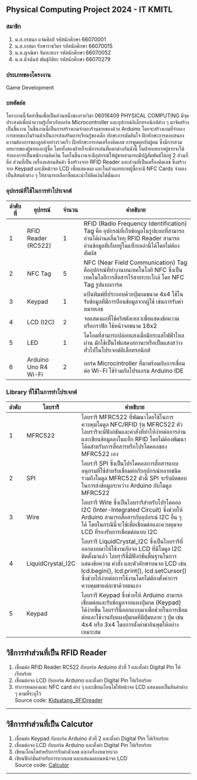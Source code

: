 ## **Physical Computing Project 2024 - IT KMITL**
### สมาชิก
1. น.ส.กรชนก แจ่มศิลป์      รหัสนักศึกษา 66070001
2. น.ส.กาสมา รักษาราชวิตร   รหัสนักศึกษา 66070015
3. น.ส.ญาณิศา จันทะสะเร    รหัสนักศึกษา 66070052
4. น.ส.นัจนันท์ พันธุ์กิติยะ   รหัสนักศึกษา 66070279
### ประเภทของโครงงาน
Game Development
### บทคัดย่อ
โครงงานนี้จัดทำขึ้นเพื่อเป็นส่วนหนึ่งของรายวิชา 06016409 PHYSICAL COMPUTING มีจุดประสงค์เพื่อนำความรู้เกี่ยวกับบอร์ด Microcontroller และอุปกรณ์อิเล็กทรอนิกส์ต่าง ๆ มาจัดสร้างเป็นชิ้นงาน
  ในชิ้นงานนี้เป็นการสร้างเกมจำลองร้านขายของด้วย Arduino โดยจะสร้างเกมที่จำลองการขายของในร้านค้าเป็นการส่งเสริมการเรียนรู้ของเด็ก ทักษะการตัดสินใจ ฝึกทักษะการตอบสนองความต้องการของลูกค้าอย่างรวดเร็ว ฝึกทักษะการกดเครื่องคิดเลข การพูดคุยกับผู้คน ซึ่งมีการสวมบทบาทของผู้ขายเเละผู้ซื้อ โดยทั้งสองฝ่ายก็จะมีการเล่นที่แตกต่างกันดังนี้ ในฝ่ายบทบาทผู้ขายจะได้จำลองการเป็นพนักงานคิดเงิน โดยในชิ้นงานจะมีอุปกรณ์ให้ผู้ขายสามารถมีปฏิสัมพันธ์ได้อยู่ 2 ส่วนก็คือ ส่วนที่เป็น เครื่องแสกนสินค้า ซึ่งสร้างจาก RFID Reader และส่วนที่เป็นเครื่องคิดเลข ซึ่งสร้างจาก Keypad และมีหน้าจอ LCD เพื่อแสดงผล และในส่วนบทบาทผู้ซื้อจะมี NFC Cards จำลองเป็นสิสนค้าต่าง ๆ ให้สามารถเลือกซื้อและนำไปคิดเงินได้นั่นเอง

### อุปกรณ์ที่ใช้ในการทำโปรเจกต์
| ลำดับที่ | อุปกรณ์ | จำนวน | คำอธิบาย |
| ---- | ---- | ---- | ---- |
| 1 | RFID Reader (RC522) | 1 | RFID (Radio Frequency Identification) Tag คือ อุปกรณ์ที่เก็บข้อมูลในรูปแบบที่สามารถอ่านได้ผ่านคลื่นวิทยุ RFID Reader สามารถอ่านข้อมูลที่เก็บอยู่ในแท็กเหล่านี้ได้โดยไม่ต้องสัมผัส |
| 2 | NFC Tag | 5 | NFC (Near Field Communication) Tag คืออุปกรณ์ที่ทำงานบนเทคโนโลยี NFC ซึ่งเป็นเทคโนโลยีการสื่อสารไร้สายระยะใกล้ โดย NFC Tag รูปแบบการ์ด|
| 3 | Keypad | 1 | แป้นพิมพ์ที่ประกอบด้วยปุ่มกดขนาด 4x4 ใช้ในรับข้อมูลที่มีการป้อนข้อมูลจากผู้ใช้ เช่นการรับค่าหมายเลข |
| 4 | LCD (I2C)| 2 | จอแสดงผลที่ใช้คริสตัลเหลวเพื่อแสดงข้อความหรือกราฟิก ใช้หน้าจอขนาด 16x2 |
| 5 | LED | 1 | ไดโอดที่สามารถปล่อยแสงเมื่อมีกระแสไฟฟ้าไหลผ่าน มักใช้เป็นไฟแสดงสถานะหรือเป็นแสงสว่างทั่วไปในโปรเจกต์อิเล็กทรอนิกส์ |
| 6 | Arduino Uno R4 Wi-Fi | 2 | บอร์ด Microcintroller ที่มาพร้อมกับการเชื่อมต่อ Wi-Fi ใช้ร่วมกับโปรแกรม Arduino IDE |

### Library ที่ใช้ในการทำโปรเจกต์
| ลำดับ | ไลบรารี | คำอธิบาย |
| ---- | ---- | ---- |
| 1 | MFRC522 | ไลบรารี MFRC522 ที่พัฒนาโดยใช้ในการควบคุมโมดูล NFC/RFID รุ่น MFRC522 ตัวไลบรารีจะมีฟังก์ชันและคำสั่งที่ทำให้ง่ายต่อการอ่านและเขียนข้อมูลลงในแท็ก RFID โดยไม่ต้องพัฒนาโค้ดสำหรับการสื่อสารหรือโปรโตคอลของ MFRC522 เอง |
| 2 | SPI | ไลบรารี SPI ซึ่งเป็นโปรโตคอลการสื่อสารแบบอนุกรมที่ใช้สำหรับเชื่อมต่อกับอุปกรณ์หลายชนิด รวมถึงโมดูล MFRC522 ตัวนี้ SPI จะรับผิดชอบในการส่งข้อมูลระหว่าง Arduino กับโมดูล MFRC522 |
| 3 | Wire | ไลบรารี Wire ซึ่งเป็นไลบรารีสำหรับโปรโตคอล I2C (Inter-Integrated Circuit) ซึ่งช่วยให้ Arduino สามารถสื่อสารกับอุปกรณ์ I2C อื่น ๆ ได้ โดยในกรณีนี้จะใช้เพื่อเชื่อมต่อและควบคุมจอ LCD ที่รองรับการเชื่อมต่อแบบ I2C |
| 4 | LiquidCrystal_I2C | ไลบรารี LiquidCrystal_I2C ซึ่งเป็นไลบรารีที่ออกแบบมาให้ใช้งานกับจอ LCD ที่มีโมดูล I2C ติดตั้งมาแล้ว ไลบรารีนี้มีฟังก์ชันพื้นฐานในการแสดงข้อความ คำสั่ง และตัวอักษรบนจอ LCD เช่น lcd.begin(), lcd.print(), lcd.setCursor() ซึ่งช่วยให้ง่ายต่อการใช้งานโดยไม่ต้องตั้งค่าการควบคุมขาแต่ละขาด้วยตนเอง |
| 5 | Keypad | ไลบรารี Keypad ซึ่งช่วยให้ Arduino สามารถเชื่อมต่อและรับข้อมูลจากแผงปุ่มกด (Keypad) ได้ง่ายขึ้น ไลบรารีนี้ออกแบบมาเพื่อช่วยในการเชื่อมต่อและใช้งานกับแผงปุ่มกดที่มีปุ่มหลาย ๆ ปุ่ม เช่น 4x4 หรือ 3x4 โดยการตั้งค่าขาอินพุตให้อย่างเหมาะสม |

## วิธีการทำส่วนที่เป็น RFID Reader
1. เชื่อมต่อ RFID Reader RC522 กับบอร์ด Arduino ตัวที่ 1 และตั้งค่า Digital Pin ให้เรียบร้อย
2. เชื่อมต่อจอ LCD กับบอร์ด Arduino และตั้งค่า Digital Pin ให้เรียบร้อย
3. ทำการทดลองแตะ NFC card ต่าง ๆ และเขียนเงื่อนไขให้หน้าจอ LCD แสดงผลเป็นสินค้าต่าง ๆ ตามที่ระบุไว้
<br>Source code: [Kidsatang_RFIDreader](Kidsatang_RFIDreader.ino)
---
## วิธีการทำส่วนที่เป็น Calcutor
1. เชื่อมต่อ Keypad กับบอร์ด Arduino ตัวที่ 2 และตั้งค่า Digital Pin ให้เรียบร้อย
2. เชื่อมต่อจอ LCD กับบอร์ด Arduino และตั้งค่า Digital Pin ให้เรียบร้อย
3. เขียนเงื่อนไขสำหรับการรับค่าตัวเลข และเครื่องหมายบวก
4. เขียนฟังก์ชันสำหรับการบวกเลข และแสดงผลบนหน้าจอ LCD
<br>Source code: [Calcutor](Calculator.ino)
---
